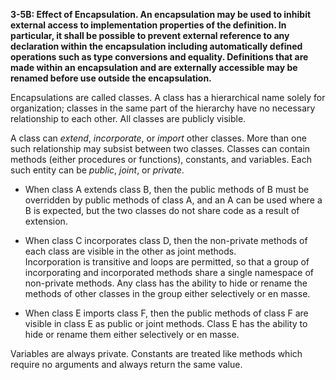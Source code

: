 **3-5B: Effect of Encapsulation.  An encapsulation may be used to inhibit external access to implementation properties of the definition. In particular, it shall be possible to prevent external reference to any declaration within the encapsulation including automatically defined operations such as type conversions and equality. Definitions that are made within an encapsulation and are externally accessible may be renamed before use outside the encapsulation.**

Encapsulations are called classes.
A class has a hierarchical name solely for organization;
classes in the same part of the hierarchy have no necessary
relationship to each other.  All classes are publicly visible.

A class can *extend*, *incorporate*, or *import* other classes.
More than one such relationship may subsist between two classes.
Classes can contain methods (either procedures or functions),
constants, and variables.  Each such entity can be
*public*, *joint*, or *private*.

 * When class A extends class B, then the public methods of
   B must be overridden by public methods of class A,
   and an A can be used where a B is expected,
   but the two classes do not share code as a result of extension.
   
 * When class C incorporates class D, then the non-private
   methods of each class are visible in the other as joint methods.  
   Incorporation is transitive and loops are permitted,
   so that a group of incorporating and incorporated methods
   share a single namespace of non-private methods.
   Any class has the ability to hide or rename the methods
   of other classes in the group either selectively or en masse.
   
 * When class E imports class F, then the public methods
   of class F are visible in class E as public or joint methods.
   Class E has the ability to hide or rename them
   either selectively or en masse.
   
 Variables are always private.  Constants are treated like methods
 which require no arguments and always return the same value.
